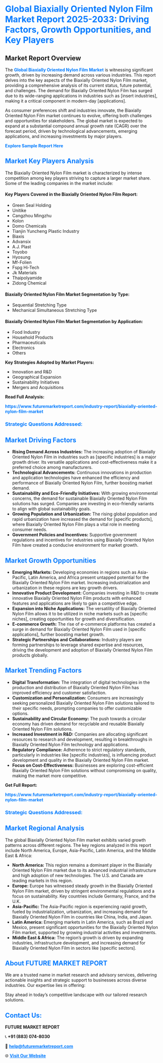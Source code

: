 <h1 style="color: #007BFF;">Global Biaxially Oriented Nylon Film Market Report 2025-2033: Driving Factors, Growth Opportunities, and Key Players</h1>

<section id="overview">
<h2>Market Report Overview</h2>
<p>The <a href="https://www.futuremarketreport.com/industry-report/biaxially-oriented-nylon-film-market" style="color: #007BFF; text-decoration: none;"><strong>Global Biaxially Oriented Nylon Film Market</strong></a> is witnessing significant growth, driven by increasing demand across various industries. This report delves into the key aspects of the Biaxially Oriented Nylon Film market, providing a comprehensive analysis of its current status, future potential, and challenges. The demand for Biaxially Oriented Nylon Film has surged due to its wide-ranging applications in industries such as [insert industries], making it a critical component in modern-day [applications].</p>
<p>As consumer preferences shift and industries innovate, the Biaxially Oriented Nylon Film market continues to evolve, offering both challenges and opportunities for stakeholders. The global market is expected to expand at a substantial compound annual growth rate (CAGR) over the forecast period, driven by technological advancements, emerging applications, and increasing investments by major players.</p>
</section>

<section id="overview">
<p><a href="https://www.futuremarketreport.com/request-sample/reportId=30270" style="color: #007BFF; text-decoration: none;"><strong>Explore Sample Report Here</strong></a></p>
</section>

<section id="key-players">
<h2 style="color: #007BFF;">Market Key Players Analysis</h2>
<p>The Biaxially Oriented Nylon Film market is characterized by intense competition among key players striving to capture a larger market share. Some of the leading companies in the market include:</p>
<h4>Key Players Covered in the Biaxially Oriented Nylon Film Report:</h4>
<ul><li>Green Seal Holding</li><li>Unitike</li><li>Cangzhou Mingzhu</li><li>Kolon</li><li>Domo Chemicals</li><li>Tianjin Yuncheng Plastic Industry</li><li>Biaxis</li><li>Advansix</li><li>A.J. Plast</li><li>Toyobo</li><li>Hyosung</li><li>Mf-Folien</li><li>Fspg Hi-Tech</li><li>Jk Materials</li><li>Thaipolyamide</li><li>Zidong Chemical</li></ul>
<h4>Biaxially Oriented Nylon Film Market Segmentation by Type:</h4>
<ul><li>Sequential Stretching Type</li><li>Mechanical Simultaneous Stretching Type</li></ul>

<h4>Biaxially Oriented Nylon Film Market Segmentation by Application:</h4>
<ul><li>Food Industry</li><li>Household Products</li><li>Pharmaceuticals</li><li>Electronics</li><li>Others</li></ul>
<p><strong>Key Strategies Adopted by Market Players:</strong></p>
<ul>
<li>Innovation and R&D</li>
<li>Geographical Expansion</li>
<li>Sustainability Initiatives</li>
<li>Mergers and Acquisitions</li>
</ul>
</section>

<section>
<p><strong>Read Full Analysis: </strong></p><a href="https://www.futuremarketreport.com/industry-report/biaxially-oriented-nylon-film-market" style="color: #007BFF; text-decoration: none;"><strong>https://www.futuremarketreport.com/industry-report/biaxially-oriented-nylon-film-market</strong></a>
<h3 style="color: #007BFF;">Strategic Questions Addressed:</h3>
</section>

<section id="driving-factors">
<h2 style="color: #007BFF;">Market Driving Factors</h2>
<ul>
<li><strong>Rising Demand Across Industries:</strong> The increasing adoption of Biaxially Oriented Nylon Film in industries such as [specific industries] is a major growth driver. Its versatile applications and cost-effectiveness make it a preferred choice among manufacturers.</li>
<li><strong>Technological Advancements:</strong> Continuous innovations in production and application technologies have enhanced the efficiency and performance of Biaxially Oriented Nylon Film, further boosting market demand.</li>
<li><strong>Sustainability and Eco-Friendly Initiatives:</strong> With growing environmental concerns, the demand for sustainable Biaxially Oriented Nylon Film solutions has surged. Companies are investing in eco-friendly variants to align with global sustainability goals.</li>
<li><strong>Growing Population and Urbanization:</strong> The rising global population and rapid urbanization have increased the demand for [specific products], where Biaxially Oriented Nylon Film plays a vital role in meeting consumer needs.</li>
<li><strong>Government Policies and Incentives:</strong> Supportive government regulations and incentives for industries using Biaxially Oriented Nylon Film have created a conducive environment for market growth.</li>
</ul>
</section>

<section id="growth-opportunities">
<h2 style="color: #007BFF;">Market Growth Opportunities</h2>
<ul>
<li><strong>Emerging Markets:</strong> Developing economies in regions such as Asia-Pacific, Latin America, and Africa present untapped potential for the Biaxially Oriented Nylon Film market. Increasing industrialization and urbanization in these regions are key growth drivers.</li>
<li><strong>Innovative Product Development:</strong> Companies investing in R&D to create innovative Biaxially Oriented Nylon Film products with enhanced features and applications are likely to gain a competitive edge.</li>
<li><strong>Expansion into Niche Applications:</strong> The versatility of Biaxially Oriented Nylon Film allows it to be utilized in niche markets such as [specific niches], creating opportunities for growth and diversification.</li>
<li><strong>E-commerce Growth:</strong> The rise of e-commerce platforms has created a surge in demand for Biaxially Oriented Nylon Film used in [specific applications], further boosting market growth.</li>
<li><strong>Strategic Partnerships and Collaborations:</strong> Industry players are forming partnerships to leverage shared expertise and resources, driving the development and adoption of Biaxially Oriented Nylon Film products globally.</li>
</ul>
</section>

<section id="trending-factors">
<h2 style="color: #007BFF;">Market Trending Factors</h2>
<ul>
<li><strong>Digital Transformation:</strong> The integration of digital technologies in the production and distribution of Biaxially Oriented Nylon Film has improved efficiency and customer satisfaction.</li>
<li><strong>Customization and Personalization:</strong> Consumers are increasingly seeking personalized Biaxially Oriented Nylon Film solutions tailored to their specific needs, prompting companies to offer customizable options.</li>
<li><strong>Sustainability and Circular Economy:</strong> The push towards a circular economy has driven demand for recyclable and reusable Biaxially Oriented Nylon Film solutions.</li>
<li><strong>Increased Investment in R&D:</strong> Companies are allocating significant resources to research and development, resulting in breakthroughs in Biaxially Oriented Nylon Film technology and applications.</li>
<li><strong>Regulatory Compliance:</strong> Adherence to strict regulatory standards, particularly in industries like [specific industries], is influencing product development and quality in the Biaxially Oriented Nylon Film market.</li>
<li><strong>Focus on Cost-Effectiveness:</strong> Businesses are exploring cost-efficient Biaxially Oriented Nylon Film solutions without compromising on quality, making the market more competitive.</li>
</ul>
</section>

<section>
<p><strong>Get Full Report: </strong></p><a href="https://www.futuremarketreport.com/industry-report/biaxially-oriented-nylon-film-market" style="color: #007BFF; text-decoration: none;"><strong>https://www.futuremarketreport.com/industry-report/biaxially-oriented-nylon-film-market</strong></a>
<h3 style="color: #007BFF;">Strategic Questions Addressed:</h3>
</section>


<section id="regional-analysis">
<h2 style="color: #007BFF;">Market Regional Analysis</h2>
<p>The global Biaxially Oriented Nylon Film market exhibits varied growth patterns across different regions. The key regions analyzed in this report include North America, Europe, Asia-Pacific, Latin America, and the Middle East & Africa:</p>
<ul>
<li><strong>North America:</strong> This region remains a dominant player in the Biaxially Oriented Nylon Film market due to its advanced industrial infrastructure and high adoption of new technologies. The U.S. and Canada are leading markets in this region.</li>
<li><strong>Europe:</strong> Europe has witnessed steady growth in the Biaxially Oriented Nylon Film market, driven by stringent environmental regulations and a focus on sustainability. Key countries include Germany, France, and the U.K.</li>
<li><strong>Asia-Pacific:</strong> The Asia-Pacific region is experiencing rapid growth, fueled by industrialization, urbanization, and increasing demand for Biaxially Oriented Nylon Film in countries like China, India, and Japan.</li>
<li><strong>Latin America:</strong> Emerging markets in Latin America, such as Brazil and Mexico, present significant opportunities for the Biaxially Oriented Nylon Film market, supported by growing industrial activities and investments.</li>
<li><strong>Middle East & Africa:</strong> The region’s growth is driven by expanding industries, infrastructure development, and increasing demand for Biaxially Oriented Nylon Film in sectors like [specific sectors].</li>
</ul>
</section>

<footer>
<h2 style="color: #007BFF;">About FUTURE MARKET REPORT</h2>
<p>We are a trusted name in market research and advisory services, delivering actionable insights and strategic support to businesses across diverse industries. Our expertise lies in offering:</p>

<p>Stay ahead in today’s competitive landscape with our tailored research solutions.</p>

<h2 style="color: #007BFF;">Contact Us:</h2>
<p><strong>FUTURE MARKET REPORT</strong></p>
<p>📞 <strong>+91 (883) 074-8030</strong></p>
<p>📧 <strong><a href="mailto:help@futuremarketreport.com" style="color: #007BFF;">help@futuremarketreport.com</a></strong></p>
<p>🌐 <strong><a href="https://www.futuremarketreport.com/" style="color: #007BFF;">Visit Our Website</a></strong></p>
</footer>